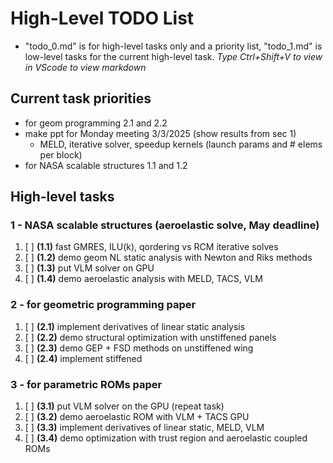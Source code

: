 # High-Level TODO List
* "todo_0.md" is for high-level tasks only and a priority list, "todo_1.md" is low-level tasks for the current high-level task.
*Type Ctrl+Shift+V to view in VScode to view markdown*

## Current task priorities
* for geom programming 2.1 and 2.2
* make ppt for Monday meeting 3/3/2025 (show results from sec 1)
    * MELD, iterative solver, speedup kernels (launch params and # elems per block)
* for NASA scalable structures 1.1 and 1.2

## High-level tasks
### 1 - NASA scalable structures (aeroelastic solve, May deadline)
1. [ ] **(1.1)** fast GMRES, ILU(k), qordering vs RCM iterative solves
2. [ ] **(1.2)** demo geom NL static analysis with Newton and Riks methods
3. [ ] **(1.3)** put VLM solver on GPU
4. [ ] **(1.4)** demo aeroelastic analysis with MELD, TACS, VLM

### 2 - for geometric programming paper
1. [ ] **(2.1)** implement derivatives of linear static analysis
2. [ ] **(2.2)** demo structural optimization with unstiffened panels
3. [ ] **(2.3)** demo GEP + FSD methods on unstiffened wing
4. [ ] **(2.4)** implement stiffened 

### 3 - for parametric ROMs paper
1. [ ] **(3.1)** put VLM solver on the GPU (repeat task)
2. [ ] **(3.2)** demo aeroelastic ROM with VLM + TACS GPU
3. [ ] **(3.3)** implement derivatives of linear static, MELD, VLM
4. [ ] **(3.4)** demo optimization with trust region and aeroelastic coupled ROMs

